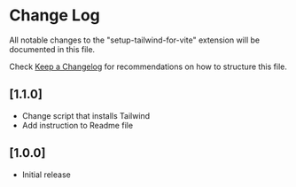 # Change Log

All notable changes to the "setup-tailwind-for-vite" extension will be documented in this file.

Check [Keep a Changelog](http://keepachangelog.com/) for recommendations on how to structure this file.

## [1.1.0]

- Change script that installs Tailwind
- Add instruction to Readme file

## [1.0.0]

- Initial release
